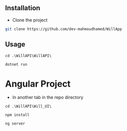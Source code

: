 ## Installation

* Clone the project

```bash
git clone https://github.com/dev-mahmoudhamed/WillApp
```

## Usage

```console
cd .\WillAPI\WillAPI\
```

```console
dotnet run
```

# Angular Project

* In another tab in the repo directory

```
cd .\WillAPI\Will_UI\
```

```
npm install
```


```
ng server
```
